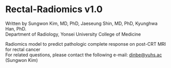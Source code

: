 # Rectal-Radiomics v1.0
Written by Sungwon Kim, MD, PhD, Jaeseung Shin, MD, PhD, Kyunghwa Han, PhD.    
Department of Radiology, Yonsei University College of Medicine

Radiomics model to predict pathologic complete response on post-CRT MRI for rectal cancer   
For related questions, please contact the following e-mail: dinbe@yuhs.ac (Sungwon Kim)

